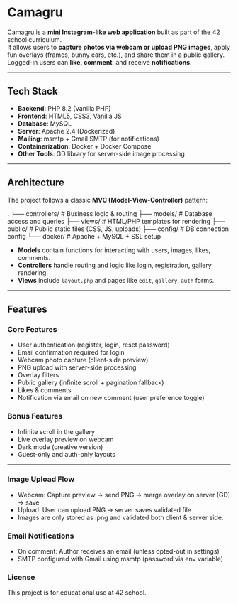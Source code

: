 
#  Camagru

Camagru is a **mini Instagram-like web application** built as part of the 42 school curriculum.  
It allows users to **capture photos via webcam or upload PNG images**, apply fun overlays (frames, bunny ears, etc.), and share them in a public gallery. Logged-in users can **like, comment**, and receive **notifications**.

---

##  Tech Stack

- **Backend**: PHP 8.2 (Vanilla PHP)
- **Frontend**: HTML5, CSS3, Vanilla JS
- **Database**: MySQL
- **Server**: Apache 2.4 (Dockerized)
- **Mailing**: msmtp + Gmail SMTP (for notifications)
- **Containerization**: Docker + Docker Compose
- **Other Tools**: GD library for server-side image processing

---

##  Architecture

The project follows a classic **MVC (Model-View-Controller)** pattern:

.
├── controllers/ # Business logic & routing
├── models/ # Database access and queries
├── views/ # HTML/PHP templates for rendering
├── public/ # Public static files (CSS, JS, uploads)
├── config/ # DB connection config
└── docker/ # Apache + MySQL + SSL setup


- **Models** contain functions for interacting with users, images, likes, comments.
- **Controllers** handle routing and logic like login, registration, gallery rendering.
- **Views** include `layout.php` and pages like `edit`, `gallery`, `auth` forms.

---

##  Features

### Core Features
-  User authentication (register, login, reset password)
-  Email confirmation required for login
-  Webcam photo capture (client-side preview)
-  PNG upload with server-side processing
-  Overlay filters
-  Public gallery (infinite scroll + pagination fallback)
-  Likes & comments
-  Notification via email on new comment (user preference toggle)

### Bonus Features
-  Infinite scroll in the gallery
-  Live overlay preview on webcam
-  Dark mode (creative version)
-  Guest-only and auth-only layouts

---


### Image Upload Flow
- Webcam: Capture preview → send PNG → merge overlay on server (GD) → save
- Upload: User can upload PNG → server saves validated file
- Images are only stored as .png and validated both client & server side.

### Email Notifications
 - On comment: Author receives an email (unless opted-out in settings)
 - SMTP configured with Gmail using msmtp (password via env variable)

### License
This project is for educational use at 42 school.
